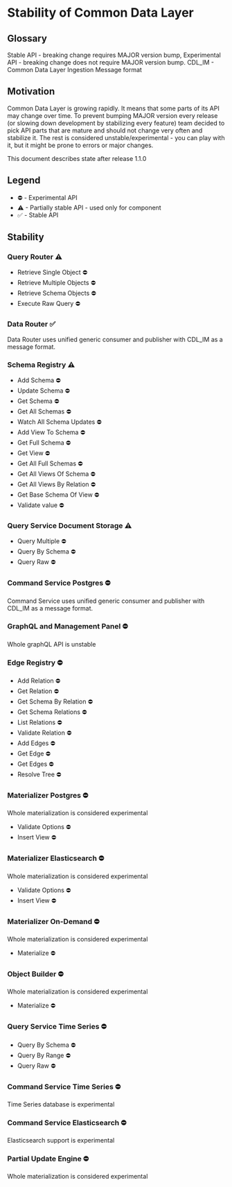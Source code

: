 
# Stability of Common Data Layer

## Glossary
Stable API - breaking change requires MAJOR version bump,
Experimental API - breaking change does not require MAJOR version bump.
CDL_IM - Common Data Layer Ingestion Message format

## Motivation
Common Data Layer is growing rapidly. It means that some parts of its API may change over time.
To prevent bumping MAJOR version every release (or slowing down development by stabilizing every feature) team decided to pick API parts that are mature and should not change very often and stabilize it. The rest is considered unstable/experimental - you can play with it, but it might be prone to errors or major changes.

This document describes state after release 1.1.0

## Legend
- ⛔ - Experimental API
- ⚠ - Partially stable API - used only for component
- ✅ - Stable API

## Stability

### Query Router ⚠
- Retrieve Single Object ⛔
- Retrieve Multiple Objects ⛔
- Retrieve Schema Objects ⛔
- Execute Raw Query ⛔

### Data Router ✅
Data Router uses unified generic consumer and publisher with CDL_IM as a message format.

### Schema Registry ⚠
- Add Schema ⛔
- Update Schema ⛔
- Get Schema ⛔
- Get All Schemas ⛔
- Watch All Schema Updates ⛔
- Add View To Schema ⛔
- Get Full Schema ⛔
- Get View ⛔
- Get All Full Schemas ⛔
- Get All Views Of Schema ⛔
- Get All Views By Relation ⛔
- Get Base Schema Of View ⛔
- Validate value ⛔

### Query Service Document Storage ⚠
- Query Multiple ⛔
- Query By Schema ⛔
- Query Raw ⛔

### Command Service Postgres ⛔
Command Service uses unified generic consumer and publisher with CDL_IM as a message format.

### GraphQL and Management Panel ⛔
Whole graphQL API is unstable

### Edge Registry ⛔
- Add Relation ⛔
- Get Relation ⛔
- Get Schema By Relation ⛔
- Get Schema Relations ⛔
- List Relations ⛔
- Validate Relation ⛔
- Add Edges ⛔
- Get Edge ⛔
- Get Edges ⛔
- Resolve Tree ⛔

### Materializer Postgres ⛔
Whole materialization is considered experimental

- Validate Options ⛔
- Insert View ⛔

### Materializer Elasticsearch ⛔
Whole materialization is considered experimental

- Validate Options ⛔
- Insert View ⛔

### Materializer On-Demand ⛔
Whole materialization is considered experimental

- Materialize ⛔

### Object Builder ⛔
Whole materialization is considered experimental

- Materialize ⛔

### Query Service Time Series ⛔
- Query By Schema ⛔
- Query By Range ⛔
- Query Raw ⛔

### Command Service Time Series ⛔
Time Series database is experimental

### Command Service Elasticsearch ⛔
Elasticsearch support is experimental

### Partial Update Engine ⛔
Whole materialization is considered experimental
